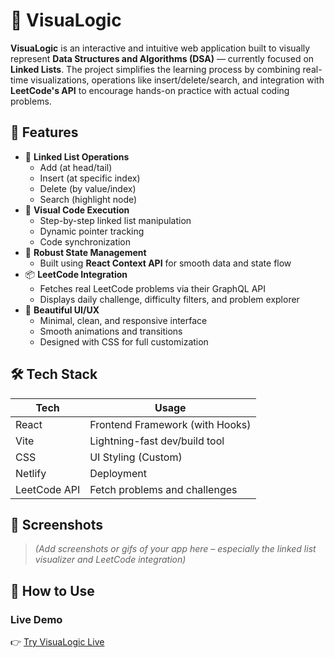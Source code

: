 # 🧠 VisuaLogic

**VisuaLogic** is an interactive and intuitive web application built to visually represent **Data Structures and Algorithms (DSA)** — currently focused on **Linked Lists**. The project simplifies the learning process by combining real-time visualizations, operations like insert/delete/search, and integration with **LeetCode's API** to encourage hands-on practice with actual coding problems.

## 🚀 Features

- 🔁 **Linked List Operations**
  - Add (at head/tail)
  - Insert (at specific index)
  - Delete (by value/index)
  - Search (highlight node)
- 🧩 **Visual Code Execution**
  - Step-by-step linked list manipulation
  - Dynamic pointer tracking
  - Code synchronization
- 🧠 **Robust State Management**
  - Built using **React Context API** for smooth data and state flow
- 📦 **LeetCode Integration**
  - Fetches real LeetCode problems via their GraphQL API
  - Displays daily challenge, difficulty filters, and problem explorer
- 🎨 **Beautiful UI/UX**
  - Minimal, clean, and responsive interface
  - Smooth animations and transitions
  - Designed with CSS for full customization

## 🛠️ Tech Stack

| Tech       | Usage                             |
|------------|------------------------------------|
| React      | Frontend Framework (with Hooks)    |
| Vite       | Lightning-fast dev/build tool      |
| CSS        | UI Styling (Custom)                |
| Netlify    | Deployment                         |
| LeetCode API | Fetch problems and challenges     |

## 📸 Screenshots

> *(Add screenshots or gifs of your app here – especially the linked list visualizer and LeetCode integration)*

## 🧪 How to Use

### Live Demo
👉 [Try VisuaLogic Live](https://visualogics.netlify.app)


